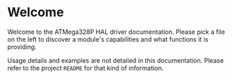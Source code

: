 # Welcome

Welcome to the ATMega328P HAL driver documentation. Please pick a file on the
left to discover a module's capabilities and what functions it is providing.

Usage details and examples are not detailed in this documentation. Please refer
to the project `README` for that kind of information.
